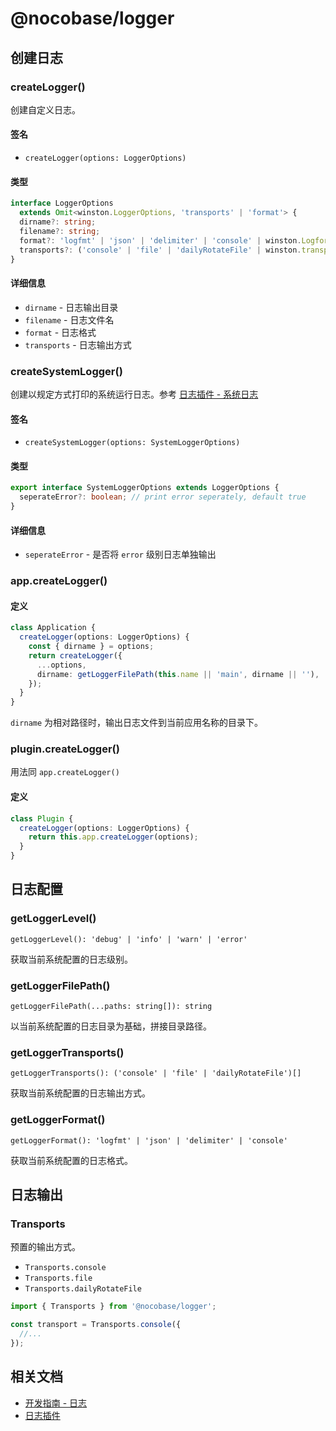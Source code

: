# @nocobase/logger

## 创建日志

### createLogger()

创建自定义日志。

#### 签名

- `createLogger(options: LoggerOptions)`

#### 类型

```ts
interface LoggerOptions
  extends Omit<winston.LoggerOptions, 'transports' | 'format'> {
  dirname?: string;
  filename?: string;
  format?: 'logfmt' | 'json' | 'delimiter' | 'console' | winston.Logform.Format;
  transports?: ('console' | 'file' | 'dailyRotateFile' | winston.transport)[];
}
```

#### 详细信息

- `dirname` - 日志输出目录
- `filename` - 日志文件名
- `format` - 日志格式
- `transports` - 日志输出方式

### createSystemLogger()

创建以规定方式打印的系统运行日志。参考 [日志插件 - 系统日志](../plugins/logger/index.md#系统日志)

#### 签名

- `createSystemLogger(options: SystemLoggerOptions)`

#### 类型

```ts
export interface SystemLoggerOptions extends LoggerOptions {
  seperateError?: boolean; // print error seperately, default true
}
```

#### 详细信息

- `seperateError` - 是否将 `error` 级别日志单独输出

### app.createLogger()

#### 定义

```ts
class Application {
  createLogger(options: LoggerOptions) {
    const { dirname } = options;
    return createLogger({
      ...options,
      dirname: getLoggerFilePath(this.name || 'main', dirname || ''),
    });
  }
}
```

`dirname` 为相对路径时，输出日志文件到当前应用名称的目录下。

### plugin.createLogger()

用法同 `app.createLogger()`

#### 定义

```ts
class Plugin {
  createLogger(options: LoggerOptions) {
    return this.app.createLogger(options);
  }
}
```

## 日志配置

### getLoggerLevel()

`getLoggerLevel(): 'debug' | 'info' | 'warn' | 'error'`

获取当前系统配置的日志级别。

### getLoggerFilePath()

`getLoggerFilePath(...paths: string[]): string`

以当前系统配置的日志目录为基础，拼接目录路径。

### getLoggerTransports()

`getLoggerTransports(): ('console' | 'file' | 'dailyRotateFile')[]`

获取当前系统配置的日志输出方式。

### getLoggerFormat()

`getLoggerFormat(): 'logfmt' | 'json' | 'delimiter' | 'console'`

获取当前系统配置的日志格式。

## 日志输出

### Transports

预置的输出方式。

- `Transports.console`
- `Transports.file`
- `Transports.dailyRotateFile`

```ts
import { Transports } from '@nocobase/logger';

const transport = Transports.console({
  //...
});
```

## 相关文档

- [开发指南 - 日志](../development/server/logger.md)
- [日志插件](../plugins/logger/index.md)
